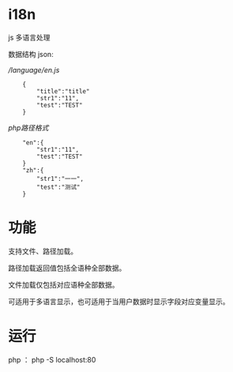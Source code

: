 # i18n
js 多语言处理

数据结构 json:

*/language/en.js*
```
    {
        "title":"title"
        "str1":"11",
        "test":"TEST"
    }
```

*php路径格式*

```
    "en":{
        "str1":"11",
        "test":"TEST"
    }
    "zh":{
        "str1":"一一",
        "test":"测试"
    }
```

# 功能

支持文件、路径加载。

路径加载返回值包括全语种全部数据。

文件加载仅包括对应语种全部数据。

可适用于多语言显示，也可适用于当用户数据时显示字段对应变量显示。

# 运行

php ： php -S localhost:80





